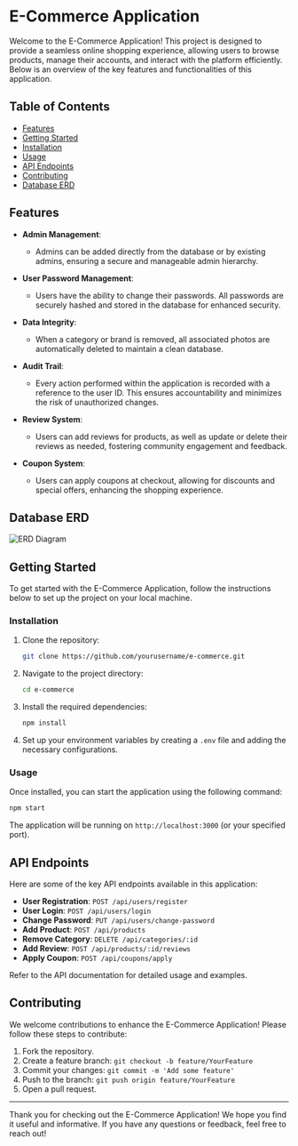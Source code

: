 # E-Commerce Application

Welcome to the E-Commerce Application! This project is designed to provide a seamless online shopping experience, allowing users to browse products, manage their accounts, and interact with the platform efficiently. Below is an overview of the key features and functionalities of this application.

## Table of Contents

- [Features](#features)
- [Getting Started](#getting-started)
- [Installation](#installation)
- [Usage](#usage)
- [API Endpoints](#api-endpoints)
- [Contributing](#contributing)
- [Database ERD](#database-erd)

## Features

- **Admin Management**: 
  - Admins can be added directly from the database or by existing admins, ensuring a secure and manageable admin hierarchy.

- **User Password Management**: 
  - Users have the ability to change their passwords. All passwords are securely hashed and stored in the database for enhanced security.

- **Data Integrity**: 
  - When a category or brand is removed, all associated photos are automatically deleted to maintain a clean database.

- **Audit Trail**: 
  - Every action performed within the application is recorded with a reference to the user ID. This ensures accountability and minimizes the risk of unauthorized changes.

- **Review System**: 
  - Users can add reviews for products, as well as update or delete their reviews as needed, fostering community engagement and feedback.

- **Coupon System**: 
  - Users can apply coupons at checkout, allowing for discounts and special offers, enhancing the shopping experience.

## Database ERD

![ERD Diagram](https://github.com/Eihab4/E-commerce-App/blob/5873348a5b98ea1836eb858a61ef4c3b7c847a9f/Screenshot%202024-09-12%20at%202.41.30%20AM.png)

## Getting Started

To get started with the E-Commerce Application, follow the instructions below to set up the project on your local machine.

### Installation

1. Clone the repository:
   ```bash
   git clone https://github.com/yourusername/e-commerce.git
   ```
   
2. Navigate to the project directory:
   ```bash
   cd e-commerce
   ```

3. Install the required dependencies:
   ```bash
   npm install
   ```

4. Set up your environment variables by creating a `.env` file and adding the necessary configurations.

### Usage

Once installed, you can start the application using the following command:

```bash
npm start
```

The application will be running on `http://localhost:3000` (or your specified port).

## API Endpoints

Here are some of the key API endpoints available in this application:

- **User Registration**: `POST /api/users/register`
- **User Login**: `POST /api/users/login`
- **Change Password**: `PUT /api/users/change-password`
- **Add Product**: `POST /api/products`
- **Remove Category**: `DELETE /api/categories/:id`
- **Add Review**: `POST /api/products/:id/reviews`
- **Apply Coupon**: `POST /api/coupons/apply`

Refer to the API documentation for detailed usage and examples.

## Contributing

We welcome contributions to enhance the E-Commerce Application! Please follow these steps to contribute:

1. Fork the repository.
2. Create a feature branch: `git checkout -b feature/YourFeature`
3. Commit your changes: `git commit -m 'Add some feature'`
4. Push to the branch: `git push origin feature/YourFeature`
5. Open a pull request.

---

Thank you for checking out the E-Commerce Application! We hope you find it useful and informative. If you have any questions or feedback, feel free to reach out!


